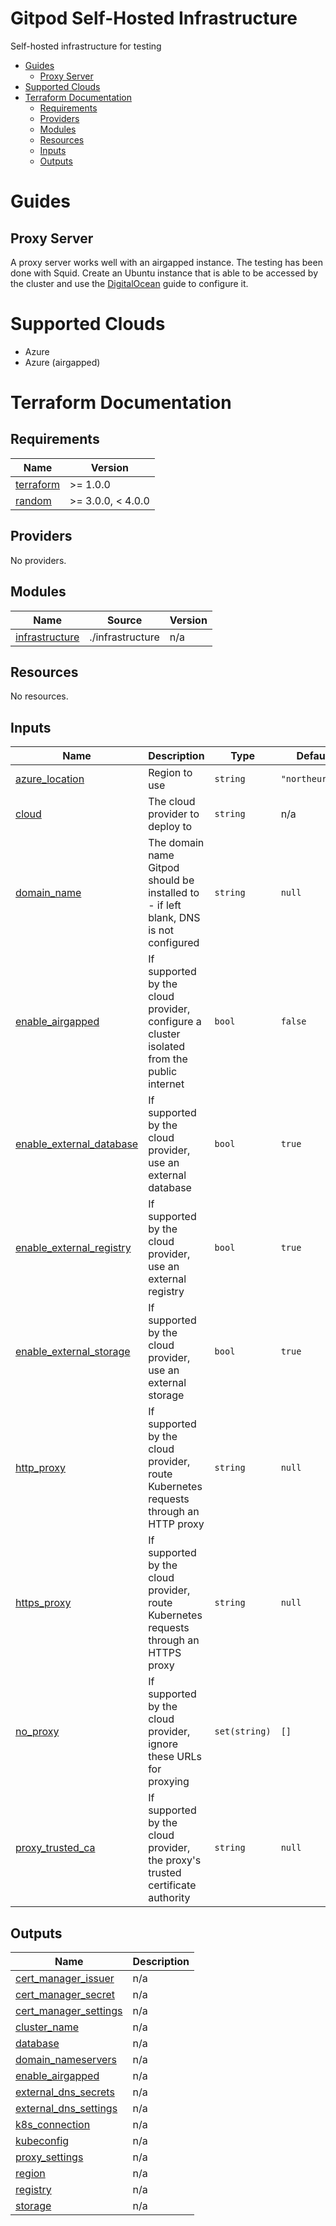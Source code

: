 # Gitpod Self-Hosted Infrastructure

Self-hosted infrastructure for testing

<!-- toc -->

- [Guides](#guides)
  * [Proxy Server](#proxy-server)
- [Supported Clouds](#supported-clouds)
- [Terraform Documentation](#terraform-documentation)
  * [Requirements](#requirements)
  * [Providers](#providers)
  * [Modules](#modules)
  * [Resources](#resources)
  * [Inputs](#inputs)
  * [Outputs](#outputs)

<!-- tocstop -->

# Guides

## Proxy Server

A proxy server works well with an airgapped instance. The testing has been done with
Squid. Create an Ubuntu instance that is able to be accessed by the cluster and use
the [DigitalOcean](https://www.digitalocean.com/community/tutorials/how-to-set-up-squid-proxy-on-ubuntu-20-04) guide
to configure it.


# Supported Clouds

- Azure
- Azure (airgapped)

# Terraform Documentation

<!-- BEGIN_TF_DOCS -->
## Requirements

| Name | Version |
|------|---------|
| <a name="requirement_terraform"></a> [terraform](#requirement\_terraform) | >= 1.0.0 |
| <a name="requirement_random"></a> [random](#requirement\_random) | >= 3.0.0, < 4.0.0 |

## Providers

No providers.

## Modules

| Name | Source | Version |
|------|--------|---------|
| <a name="module_infrastructure"></a> [infrastructure](#module\_infrastructure) | ./infrastructure | n/a |

## Resources

No resources.

## Inputs

| Name | Description | Type | Default | Required |
|------|-------------|------|---------|:--------:|
| <a name="input_azure_location"></a> [azure\_location](#input\_azure\_location) | Region to use | `string` | `"northeurope"` | no |
| <a name="input_cloud"></a> [cloud](#input\_cloud) | The cloud provider to deploy to | `string` | n/a | yes |
| <a name="input_domain_name"></a> [domain\_name](#input\_domain\_name) | The domain name Gitpod should be installed to - if left blank, DNS is not configured | `string` | `null` | no |
| <a name="input_enable_airgapped"></a> [enable\_airgapped](#input\_enable\_airgapped) | If supported by the cloud provider, configure a cluster isolated from the public internet | `bool` | `false` | no |
| <a name="input_enable_external_database"></a> [enable\_external\_database](#input\_enable\_external\_database) | If supported by the cloud provider, use an external database | `bool` | `true` | no |
| <a name="input_enable_external_registry"></a> [enable\_external\_registry](#input\_enable\_external\_registry) | If supported by the cloud provider, use an external registry | `bool` | `true` | no |
| <a name="input_enable_external_storage"></a> [enable\_external\_storage](#input\_enable\_external\_storage) | If supported by the cloud provider, use an external storage | `bool` | `true` | no |
| <a name="input_http_proxy"></a> [http\_proxy](#input\_http\_proxy) | If supported by the cloud provider, route Kubernetes requests through an HTTP proxy | `string` | `null` | no |
| <a name="input_https_proxy"></a> [https\_proxy](#input\_https\_proxy) | If supported by the cloud provider, route Kubernetes requests through an HTTPS proxy | `string` | `null` | no |
| <a name="input_no_proxy"></a> [no\_proxy](#input\_no\_proxy) | If supported by the cloud provider, ignore these URLs for proxying | `set(string)` | `[]` | no |
| <a name="input_proxy_trusted_ca"></a> [proxy\_trusted\_ca](#input\_proxy\_trusted\_ca) | If supported by the cloud provider, the proxy's trusted certificate authority | `string` | `null` | no |

## Outputs

| Name | Description |
|------|-------------|
| <a name="output_cert_manager_issuer"></a> [cert\_manager\_issuer](#output\_cert\_manager\_issuer) | n/a |
| <a name="output_cert_manager_secret"></a> [cert\_manager\_secret](#output\_cert\_manager\_secret) | n/a |
| <a name="output_cert_manager_settings"></a> [cert\_manager\_settings](#output\_cert\_manager\_settings) | n/a |
| <a name="output_cluster_name"></a> [cluster\_name](#output\_cluster\_name) | n/a |
| <a name="output_database"></a> [database](#output\_database) | n/a |
| <a name="output_domain_nameservers"></a> [domain\_nameservers](#output\_domain\_nameservers) | n/a |
| <a name="output_enable_airgapped"></a> [enable\_airgapped](#output\_enable\_airgapped) | n/a |
| <a name="output_external_dns_secrets"></a> [external\_dns\_secrets](#output\_external\_dns\_secrets) | n/a |
| <a name="output_external_dns_settings"></a> [external\_dns\_settings](#output\_external\_dns\_settings) | n/a |
| <a name="output_k8s_connection"></a> [k8s\_connection](#output\_k8s\_connection) | n/a |
| <a name="output_kubeconfig"></a> [kubeconfig](#output\_kubeconfig) | n/a |
| <a name="output_proxy_settings"></a> [proxy\_settings](#output\_proxy\_settings) | n/a |
| <a name="output_region"></a> [region](#output\_region) | n/a |
| <a name="output_registry"></a> [registry](#output\_registry) | n/a |
| <a name="output_storage"></a> [storage](#output\_storage) | n/a |
<!-- END_TF_DOCS -->
